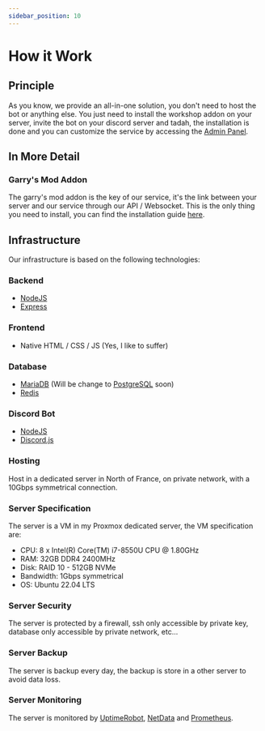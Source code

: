 ```yaml
---
sidebar_position: 10
---
```


# How it Work

## Principle

As you know, we provide an all-in-one solution, you don't need to host the bot or anything else. You just need to install the workshop addon on your server, invite the bot on your discord server and tadah, the installation is done and you can customize the service by accessing the [Admin Panel](https://gmod-integration.com/guilds).

## In More Detail

### Garry's Mod Addon

The garry's mod addon is the key of our service, it's the link between your server and our service through our API / Websocket. This is the only thing you need to install, you can find the installation guide [here](/getting-started/installation).

## Infrastructure

Our infrastructure is based on the following technologies:

### Backend

- [NodeJS](https://nodejs.org/en/)
- [Express](https://expressjs.com/)

### Frontend

- Native HTML / CSS / JS (Yes, I like to suffer)

### Database

- [MariaDB](https://mariadb.org/) (Will be change to [PostgreSQL](https://www.postgresql.org/) soon)
- [Redis](https://redis.io/)

### Discord Bot

- [NodeJS](https://nodejs.org/en/)
- [Discord.js](https://discord.js.org/#/)

### Hosting

Host in a dedicated server in North of France, on private network, with a 10Gbps symmetrical connection.

### Server Specification

The server is a VM in my Proxmox dedicated server, the VM specification are:

- CPU: 8 x Intel(R) Core(TM) i7-8550U CPU @ 1.80GHz
- RAM: 32GB DDR4 2400MHz
- Disk: RAID 10 - 512GB NVMe
- Bandwidth: 1Gbps symmetrical
- OS: Ubuntu 22.04 LTS

### Server Security

The server is protected by a firewall, ssh only accessible by private key, database only accessible by private network, etc...

### Server Backup

The server is backup every day, the backup is store in a other server to avoid data loss.

### Server Monitoring

The server is monitored by [UptimeRobot](https://uptimerobot.com/), [NetData](https://www.netdata.cloud/) and [Prometheus](https://prometheus.io/).
